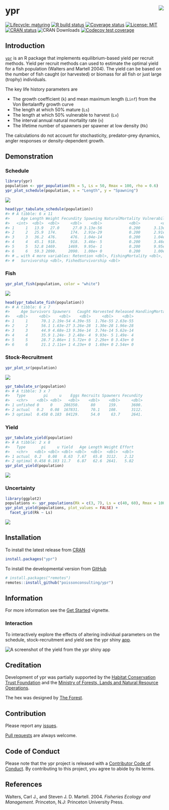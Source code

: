 
<!-- README.md is generated from README.Rmd. Please edit that file -->

# ypr <img src="man/figures/logo.png" align="right" />

<!-- badges: start -->

[![Lifecycle:
maturing](https://img.shields.io/badge/lifecycle-maturing-blue.svg)](https://www.tidyverse.org/lifecycle/#maturing)
[![R build
status](https://github.com/poissonconsulting/ypr/workflows/R-CMD-check/badge.svg)](https://github.com/poissonconsulting/ypr/actions)
[![Coverage
status](https://codecov.io/gh/poissonconsulting/ypr/branch/master/graph/badge.svg)](https://codecov.io/github/poissonconsulting/ypr?branch=master)
[![License:
MIT](https://img.shields.io/badge/License-MIT-green.svg)](https://opensource.org/licenses/MIT)
[![CRAN
status](https://www.r-pkg.org/badges/version/ypr)](https://cran.r-project.org/package=ypr)
![CRAN Downloads](http://cranlogs.r-pkg.org/badges/ypr) [![Codecov test
coverage](https://codecov.io/gh/poissonconsulting/ypr/branch/master/graph/badge.svg)](https://codecov.io/gh/poissonconsulting/ypr?branch=master)
<!-- badges: end -->

## Introduction

[`ypr`](https://github.com/poissonconsulting/ypr) is an R package that
implements equilibrium-based yield per recruit methods. Yield per
recruit methods can used to estimate the optimal yield for a fish
population (Walters and Martell 2004). The yield can be based on the
number of fish caught (or harvested) or biomass for all fish or just
large (trophy) individuals.

The key life history parameters are

  - The growth coefficient (`k`) and mean maximum length (`Linf`) from
    the Von Bertalanffy growth curve
  - The length at which 50% mature (`Ls`)
  - The length at which 50% vulnerable to harvest (`Lv`)
  - The interval annual natural mortality rate (`n`)
  - The lifetime number of spawners per spawner at low density (`Rk`)

The calculations do not account for stochasticity, predator-prey
dynamics, angler responses or density-dependent growth.

## Demonstration

### Schedule

``` r
library(ypr)
population <- ypr_population(Rk = 5, Ls = 50, Rmax = 100, rho = 0.6)
ypr_plot_schedule(population, x = "Length", y = "Spawning")
```

![](man/figures/README-unnamed-chunk-1-1.png)<!-- -->

``` r
head(ypr_tabulate_schedule(population))
#> # A tibble: 6 x 11
#>     Age Length Weight Fecundity Spawning NaturalMortality Vulnerability
#>   <int>  <dbl>  <dbl>     <dbl>    <dbl>            <dbl>         <dbl>
#> 1     1   13.9   27.0      27.0 3.13e-56            0.200      3.13e-56
#> 2     2   25.9  174.      174.  2.91e-29            0.200      2.91e-29
#> 3     3   36.2  476.      476.  1.04e-14            0.200      1.04e-14
#> 4     4   45.1  918.      918.  3.46e- 5            0.200      3.46e- 5
#> 5     5   52.8 1469.     1469.  9.95e- 1            0.200      9.95e- 1
#> 6     6   59.3 2090.     2090.  1.00e+ 0            0.200      1.00e+ 0
#> # … with 4 more variables: Retention <dbl>, FishingMortality <dbl>,
#> #   Survivorship <dbl>, FishedSurvivorship <dbl>
```

### Fish

``` r
ypr_plot_fish(population, color = "white")
```

![](man/figures/README-unnamed-chunk-2-1.png)<!-- -->

``` r
head(ypr_tabulate_fish(population))
#> # A tibble: 6 x 7
#>     Age Survivors Spawners   Caught Harvested Released HandlingMortalities
#>   <dbl>     <dbl>    <dbl>    <dbl>     <dbl>    <dbl>               <dbl>
#> 1     1      70.1 2.19e-54 4.39e-55  1.76e-55 2.63e-55                   0
#> 2     2      56.1 1.63e-27 3.26e-28  1.30e-28 1.96e-28                   0
#> 3     3      44.9 4.68e-13 9.36e-14  3.74e-14 5.62e-14                   0
#> 4     4      35.9 1.24e- 3 2.48e- 4  9.93e- 5 1.49e- 4                   0
#> 5     5      28.7 2.86e+ 1 5.72e+ 0  2.29e+ 0 3.43e+ 0                   0
#> 6     6      21.1 2.11e+ 1 4.23e+ 0  1.69e+ 0 2.54e+ 0                   0
```

### Stock-Recruitment

``` r
ypr_plot_sr(population)
```

![](man/figures/README-unnamed-chunk-3-1.png)<!-- -->

``` r
ypr_tabulate_sr(population)
#> # A tibble: 3 x 7
#>   Type        pi     u    Eggs Recruits Spawners Fecundity
#>   <chr>    <dbl> <dbl>   <dbl>    <dbl>    <dbl>     <dbl>
#> 1 unfished 0     0     286350.     80      159.      3600.
#> 2 actual   0.2   0.08  167831.     70.1    108.      3112.
#> 3 optimal  0.458 0.183  84129.     54.0     63.7     2641.
```

### Yield

``` r
ypr_tabulate_yield(population)
#> # A tibble: 2 x 8
#>   Type       pi     u Yield   Age Length Weight Effort
#>   <chr>   <dbl> <dbl> <dbl> <dbl>  <dbl>  <dbl>  <dbl>
#> 1 actual  0.2   0.08   8.63  7.67   65.8  3112.   2.12
#> 2 optimal 0.458 0.183 11.7   6.87   62.6  2641.   5.82
ypr_plot_yield(population)
```

![](man/figures/README-unnamed-chunk-4-1.png)<!-- -->

### Uncertainty

``` r
library(ggplot2)
populations <- ypr_populations(Rk = c(3, 7), Ls = c(40, 60), Rmax = 100)
ypr_plot_yield(populations, plot_values = FALSE) +
  facet_grid(Rk ~ Ls)
```

![](man/figures/README-unnamed-chunk-5-1.png)<!-- -->

## Installation

To install the latest release from [CRAN](https://cran.r-project.org)

``` r
install.packages("ypr")
```

To install the developmental version from
[GitHub](https://github.com/poissonconsulting/ypr)

``` r
# install.packages("remotes")
remotes::install_github("poissonconsulting/ypr")
```

## Information

For more information see the [Get
Started](https://poissonconsulting.github.io/ypr/articles/ypr.html)
vignette.

### Interaction

To interactively explore the effects of altering individual parameters
on the schedule, stock-recruitment and yield see the ypr shiny
[app](https://poissonconsulting.shinyapps.io/ypr-shiny/).

![A screenshot of the yield from the ypr shiny
app](man/figures/yield.png)

## Creditation

Development of ypr was partially supported by the [Habitat Conservation
Trust Foundation](https://www.poissonconsulting.ca/orgs/hctf.html) and
the [Ministry of Forests, Lands and Natural Resource
Operations](https://www.poissonconsulting.ca/orgs/mflnro.html).

The hex was designed by [The Forest](http://www.theforest.ca).

## Contribution

Please report any
[issues](https://github.com/poissonconsulting/ypr/issues).

[Pull requests](https://github.com/poissonconsulting/ypr/pulls) are
always welcome.

## Code of Conduct

Please note that the ypr project is released with a [Contributor Code of
Conduct](https://contributor-covenant.org/version/2/0/CODE_OF_CONDUCT.html).
By contributing to this project, you agree to abide by its terms.

## References

<div id="refs" class="references">

<div id="ref-walters_fisheries_2004">

Walters, Carl J., and Steven J. D. Martell. 2004. *Fisheries Ecology and
Management*. Princeton, N.J: Princeton University Press.

</div>

</div>
